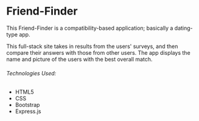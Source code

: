 # Friend-Finder

This Friend-Finder is a compatibility-based application; basically a dating-type app. 

This full-stack site takes in results from the users' surveys, and then compare their answers with those from other users. The app displays the name and picture of the users with the best overall match. 

###### Technologies Used:
- HTML5
- CSS
- Bootstrap
- Express.js
